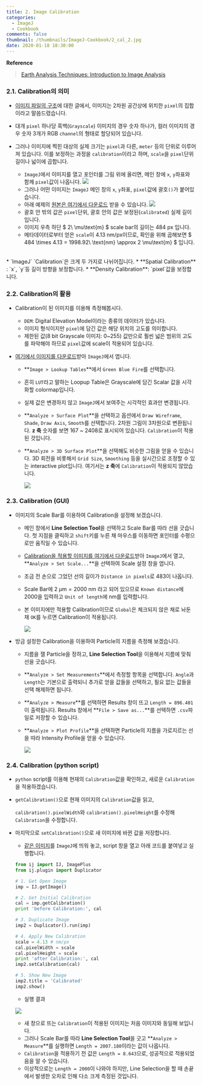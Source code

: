 ```yaml
---
title: 2. Image Calibration
categories:
  - ImageJ
  - Cookbook
comments: false
thumbnail: /thumbnails/ImageJ-Cookbook/2_cal_2.jpg
date: 2020-01-18 18:30:00
---
```

**Reference**

> [Earth Analysis Techniques: Introduction to Image Analysis](https://serc.carleton.edu/earth_analysis/image_analysis/introduction/index.html)

### 2.1. Calibration의 의미

* [이미지 파일의 구조](https://jehyunlee.github.io/2019/12/16/ImageJ-tutorial-2-ImageFileStructure/)에 대한 글에서, 이미지는 2차원 공간상에 위치한 `pixel`의 집합이라고 말씀드렸습니다.

* 대개 `pixel` 하나당 흑백(`Grayscale`) 이미지의 경우 숫자 하나가, 컬러 이미지의 경우 숫자 3개가 RGB `channel`의 형태로 할당되어 있습니다.

* 그러나 이미지에 찍힌 대상의 실제 크기는 `pixel`과 다른, `meter` 등의 단위로 이루어져 있습니다. 이를 보정하는 과정을 `calibration`이라고 하며, `scale`을 `pixel`단위 길이나 넓이에 곱합니다.

  * `ImageJ`에서 이미지를 열고 포인터를 그림 위에 올리면, 메인 창에 `x`, `y`좌표와 함께 `pixel`값이 나옵니다. 
    ![ ](2_cal_1.PNG)    
  * 그러나 어떤 이미지는 `ImageJ` 메인 창의 `x`, `y`좌표, `pixel`값에 괄호`()`가 붙어있습니다.
  * 아래 예제의 [원본은 여기에서 다운로드](2_cal_2.tif) 받을 수 있습니다.
    ![ ](2_cal_2.PNG)        
  * 괄호 안 밖의 값은 `pixel`단위, 괄호 안의 값은 보정된(`calibrated`) 실제 길이입니다.
  * 이미지 우측 하단 $ 2\ \mu\text{m} $  scale bar의 길이는 484 px 입니다. 
  * 메타데이터로부터 얻은 `scale`이 4.13 nm/px이므로, 확인을 위해 곱해보면 $ 484 \times 4.13 = 1998.92\ \text{nm} \approx 2 \mu\text{m} $ 입니다.
<br>
* `ImageJ` `Calibration`은 크게 두 가지로 나뉘어집니다.
  * **Spatial Calibration** : `x`, `y`등 길이 방향을 보정합니다.
  * **Density Calibration**: `pixel`값을 보정합니다.

### 2.2. Calibration의 활용

* Calibration이 된 이미지를 이용해 측정해봅시다.
  * `DEM`: Digital Elevation Model이라는 종류의 데이터가 있습니다. 
  * 이미지 형식이지만 `pixel`에 담긴 값은 해당 위치의 고도를 의미합니다.
  * 제한된 값(8 bit Grayscale 이미지: 0~255) 값만으로 훨씬 넓은 범위의 고도를 파악해야 하므로 `pixel`값에 scale이 적용되어 있습니다.

* [여기에서 이미지를 다운로드](2_cal_3.tif)받아 `ImageJ`에서 엽니다.

  * **`Image > Lookup Tables`**에서 `Green Blue Fire`를 선택합니다.

  * 흔히 `LUT`라고 말하는 Loopup Table은 Grayscale에 담긴 Scalar 값을 시각화할 colormap입니다.

  * 실제 값은 변경하지 않고 `ImageJ`에서 보여주는 시각적인 효과만 변경됩니다.

  * **`Analyze > Surface Plot`**을 선택하고 옵션에서 `Draw Wireframe`, `Shade`, `Draw Axis`, `Smooth`를 선택합니다. 2차원 그림이 3차원으로 변환됩니다. **z 축** 숫자를 보면 167 ~ 2408로 표시되어 있습니다. `Calibration`이 적용된 것입니다.

  * **`Analyze > 3D Surface Plot`**을 선택해도 비슷한 그림을 얻을 수 있습니다. 3D 회전을 비롯해서 `Grid Size`, `Smoothing` 등을 실시간으로 조정할 수 있는 interactive plot입니다. 여기서는 **z 축**에 `Calibration`이 적용되지 않았습니다.

    ![ ](2_cal_3.PNG)

### 2.3. Calibration (GUI)

* 이미지의 Scale Bar를 이용하여 Calibration을 설정해 보겠습니다.

  * 메인 창에서 **Line Selection Tool**을 선택하고 Scale Bar를 따라 선을 긋습니다. 첫 지점을 클릭하고 `shift`키를 누른 채 마우스를 이동하면 포인터를 수평으로만 움직일 수 있습니다.

  * [Calibration을 적용할 이미지를 여기에서 다운로드](2_cal_2.tif)받아 `ImageJ`에서 열고, **`Analyze > Set Scale...`**을 선택하여 Scale 설정 창을 엽니다.

  * 조금 전 손으로 그었던 선의 길이가 `Distance in pixels`로 483이 나옵니다.

  * Scale Bar에 $2\ \mu \text{m} = 2000\ \text{nm}$ 라고 되어 있으므로  `Known distance`에 2000을 입력하고 `Unit of length`에 nm를 입력합니다.

  * 본 이미지에만 적용할 Calibration이므로 `Global`은 체크되지 않은 채로 놔둔 채 `OK`를 누르면 Calibration이 적용됩니다.

    ![ ](2_cal_4.PNG)

* 방금 설정한 Calibration을 이용하여 Particle의 지름을 측정해 보겠습니다.
  
  * 지름을 잴 Particle을 정하고, **Line Selection Tool**을 이용해서 지름에 맞춰 선을 긋습니다.
  
  * **`Analyze > Set Measurements`**에서 측정할 항목을 선택합니다. `Angle`과 `Length`는 기본으로 출력되니 추가로 얻을 값들을 선택하고, 필요 없는 값들을 선택 해제하면 됩니다.

  * **`Analyze > Measure`**를 선택하면 Results 창이 뜨고 `Length = 896.401`이 출력됩니다. Results 창에서 **`File > Save as...`**를 선택하면 `.csv`파일로 저장할 수 있습니다.
  
  * **`Analyze > Plot Profile`**을 선택하면 Particle의 지름을 가로지르는 선을 따라 Intensity Profile을 얻을 수 있습니다. 
  
    ![ ](2_cal_5.PNG)

### 2.4. Calibration (python script)

* `python` script를 이용해 현재의 `Calibration`값을 확인하고, 새로운 `Calibration`을 적용하겠습니다.

* `getCalibration()`으로 현재 이미지의 `Calibration`값을 읽고,

  `calibration().pixelWidth`와 `calibration().pixelHeight`를 수정해 `Calibration`을 수정합니다.

* 마지막으로 `setCalibration()`으로 새 이미지에 바뀐 값을 저장합니다.

  * [같은 이미지](2_cal_2.tif)를 `ImageJ`에 띄워 놓고, script 창을 열고 아래 코드를 붙여넣고 실행합니다.

  ```python
  from ij import IJ, ImagePlus
  from ij.plugin import Duplicator
  
  # 1. Get Open Image
  imp = IJ.getImage()
  
  # 2. Get Initial Calibration
  cal = imp.getCalibration()
  print 'before Calibration:', cal
  
  # 3. Duplicate Image
  imp2 = Duplicator().run(imp)
  
  # 4. Apply New Calibration
  scale = 4.13 # nm/px
  cal.pixelWidth = scale
  cal.pixelHeight = scale
  print 'after Calibration:', cal
  imp2.setCalibration(cal)
  
  # 5. Show New Image
  imp2.title = 'Calibrated'
  imp2.show()
  ```

  * 실행 결과 

  ![ ](2_cal_5.PNG)

  * 새 창으로 뜨는  `Calibration`이 적용된 이미지는 처음 이미지와 동일해 보입니다.
  * 그러나 Scale Bar를 따라 **Line Selection Tool**을 긋고 **`Analyze > Measure`**를 실행하면 `Length = 2007.180`이라는 값이 나옵니다.
  * `Calibration`을 적용하기 전 값은 `Length = 8.643`으로, 성공적으로 적용되었음을 알 수 있습니다.
  * 이상적으로는 `Length = 2000`이 나와야 하지만, Line Selection을 할 때 손끝에서 발생한 오차로 인해 다소 크게 측정된 것입니다.

